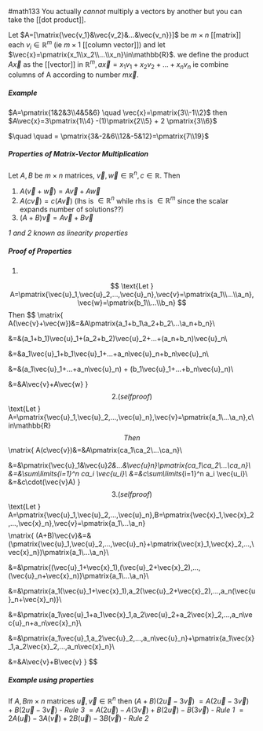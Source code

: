 #math133 
You actually *cannot* multiply a vectors by another but you can take the [[dot product]]. 

Let $A=[\matrix{\vec{v_1}&\vec{v_2}&...&\vec{v_n}}]$ be $m\times n$ [[matrix]] each $v_i \in \mathbb{R}^m$ (ie $m \times 1$ [[column vector]]) and let $\vec{x}=\pmatrix{x_1\\x_2\\...\\x_n}\in\mathbb{R}$. we define the product $A\vec{x}$ as the [[vector]] in $\mathbb{R}^m, a\vec{x}=x_1v_1 + x_2v_2 + ... + x_nv_n$ ie combine columns of A according to number $m\vec{x}$. 

##### Example
$A=\pmatrix{1&2&3\\4&5&6} \quad \vec{x}=\pmatrix{3\\-1\\2}$
then
$A\vec{x}=3\pmatrix{1\\4} -(1)\pmatrix{2\\5} + 2 \pmatrix{3\\6}$ 

$\quad \quad = \pmatrix{3&-2&6\\12&-5&12}=\pmatrix{7\\19}$   

##### Properties of Matrix-Vector Multiplication
Let $A,B$ be $m\times n$ matrices, $\vec{v},\vec{w}\in\mathbb{R}^n, c\in\mathbb{R}$. Then
1. $A(\vec{v}+\vec{w})=A\vec{v}+A\vec{w}$
2. $A(c\vec{v})=c(A\vec{v})$ (lhs is $\in\mathbb{R}^n$ while rhs is $\in\mathbb{R}^m$ since the scalar expands number of solutions??)
3. $(A+B)\vec{v}=A\vec{v}+B\vec{v}$

*1 and 2 known as linearity properties*

##### Proof of Properties
1. 
$$
\text{Let } A=\pmatrix{\vec{u}_1,\vec{u}_2,...,\vec{u}_n},\vec{v}=\pmatrix{a_1\\...\\a_n}, \vec{w}=\pmatrix{b_1\\...\\b_n}
$$
Then
$$
\matrix{
A(\vec{v}+\vec{w})&=&A\pmatrix{a_1+b_1\\a_2+b_2\\...\\a_n+b_n}\\

&=&(a_1+b_1)\vec{u}_1+(a_2+b_2)\vec{u}_2+...+(a_n+b_n)\vec{u}_n\\

&=&a_1\vec{u}_1+b_1\vec{u}_1+...+a_n\vec{u}_n+b_n\vec{u}_n\\

&=&(a_1\vec{u}_1+...+a_n\vec{u}_n) + (b_1\vec{u}_1+...+b_n\vec{u}_n)\\

&=&A\vec{v}+A\vec{w}
}
$$
2. (self proof)
$$
\text{Let } A=\pmatrix{\vec{u}_1,\vec{u}_2,...,\vec{u}_n},\vec{v}=\pmatrix{a_1\\...\\a_n},c\in\mathbb{R}
$$
Then
$$
\matrix{
A(c\vec{v})&=&A\pmatrix{ca_1\\ca_2\\...\\ca_n}\\

&=&\pmatrix{\vec{u}_1&\vec{u}_2&...&\vec{u}_n}\pmatrix{ca_1\\ca_2\\...\\ca_n}\\
&=&\sum\limits_{i=1}^n ca_i \vec{u_i}\\
&=&c\sum\limits_{i=1}^n a_i \vec{u_i}\\
&=&c\cdot(\vec{v}A)
}
$$
3. (self proof)
$$
\text{Let } A=\pmatrix{\vec{u}_1,\vec{u}_2,...,\vec{u}_n},B=\pmatrix{\vec{x}_1,\vec{x}_2,...,\vec{x}_n},\vec{v}=\pmatrix{a_1\\...\\a_n}
$$
$$
\matrix{
(A+B)\vec{v}&=&(\pmatrix{\vec{u}_1,\vec{u}_2,...,\vec{u}_n}+\pmatrix{\vec{x}_1,\vec{x}_2,...,\vec{x}_n})\pmatrix{a_1\\...\\a_n}\\

&=&\pmatrix{(\vec{u}_1+\vec{x}_1),(\vec{u}_2+\vec{x}_2),...,(\vec{u}_n+\vec{x}_n)}\pmatrix{a_1\\...\\a_n}\\

&=&\pmatrix{a_1(\vec{u}_1+\vec{x}_1),a_2(\vec{u}_2+\vec{x}_2),...,a_n(\vec{u}_n+\vec{x}_n)}\\

&=&\pmatrix{a_1\vec{u}_1+a_1\vec{x}_1,a_2\vec{u}_2+a_2\vec{x}_2,...,a_n\vec{u}_n+a_n\vec{x}_n}\\

&=&\pmatrix{a_1\vec{u}_1,a_2\vec{u}_2,...,a_n\vec{u}_n}+\pmatrix{a_1\vec{x}_1,a_2\vec{x}_2,...,a_n\vec{x}_n}\\

&=&A\vec{v}+B\vec{v}
}
$$

##### Example using properties
If $A,B m\times n$ matrices $\vec{u},\vec{v}\in\mathbb{R}^n$
then $(A+B)(2\vec{u}-3\vec{v})$ 
$=A(2\vec{u}-3\vec{v})+B(2\vec{u}-3\vec{v})$ - *Rule 3*
$= A(2\vec{u})-A(3\vec{v})+B(2\vec{u})-B(3\vec{v})$ - *Rule 1*
$= 2A(\vec{u})-3A(\vec{v})+2B(\vec{u})-3B(\vec{v})$ - *Rule 2*

